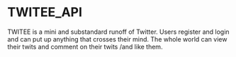 # TWITEE_API
TWITEE is a mini and substandard runoff of Twitter. Users register and login and can put up anything that crosses their mind. The whole world can view their twits and comment on their twits /and like them.
